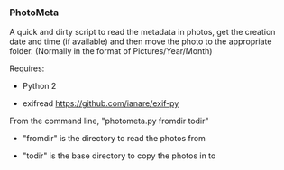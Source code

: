 ### **PhotoMeta** ###

A quick and dirty script to read the metadata in photos, get the creation date and time (if available) and then move the photo to the appropriate folder.  (Normally in the format of Pictures/Year/Month)

Requires:

* Python 2

* exifread <https://github.com/ianare/exif-py>

From the command line, "photometa.py fromdir todir"

* "fromdir" is the directory to read the photos from

* "todir" is the base directory to copy the photos in to